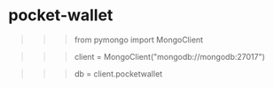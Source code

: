 # pocket-wallet

>>> from pymongo import MongoClient

>>> client = MongoClient("mongodb://mongodb:27017")

>>> db = client.pocketwallet
